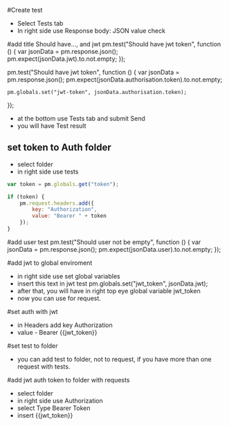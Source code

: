 #Create test
- Select Tests tab
- In right side use Response body: JSON value check

#add title Should have..., and jwt
pm.test("Should have jwt token", function () {
    var jsonData = pm.response.json();
    pm.expect(jsonData.jwt).to.not.empty;
});

pm.test("Should have jwt token", function () {
    var jsonData = pm.response.json();
    pm.expect(jsonData.authorisation.token).to.not.empty;

    pm.globals.set("jwt-token", jsonData.authorisation.token);
});

- at the bottom use Tests tab and submit Send
- you will have Test result

## set token to Auth folder
- select folder
- in right side use tests
```javascript
var token = pm.globals.get("token");

if (token) {
    pm.request.headers.add({
        key: "Authorization",
        value: "Bearer " + token
    });
}
```

#add user test
pm.test("Should user not be empty", function () {
    var jsonData = pm.response.json();
    pm.expect(jsonData.user).to.not.empty;
});

#add jwt to global enviroment
- in right side use set global variables
- insert this text in jwt test
 pm.globals.set("jwt_token", jsonData.jwt);
- after that, you will have in right top eye global variable jwt_token
- now you can use for request.

#set auth with jwt
- in Headers add key Authorization
- value - Bearer {{jwt_token}}

#set test to folder
- you can add test to folder, not to request, if you have more than one request with tests.

#add jwt auth token to folder with requests
- select folder
- in right side use Authorization
- select Type Bearer Token
- insert {{jwt_token}}


